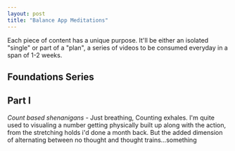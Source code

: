 ```yaml
---
layout: post
title: "Balance App Meditations"
---
```


Each piece of content has a unique purpose.
It'll be either an isolated "single" or part of a "plan", a series of videos to be consumed everyday in a span of 1-2 weeks.

## Foundations Series
## Part I 

_Count based shenanigans_ - Just breathing, Counting exhales. I'm quite used to visualing a number getting physically built up along with the action, from the stretching holds i'd done a month back.
 But the added dimension of alternating between no thought and thought trains...something


